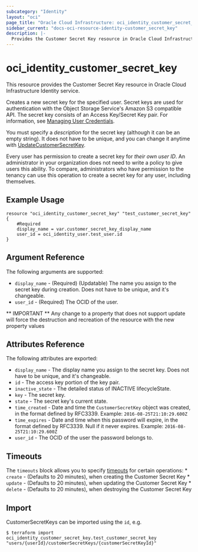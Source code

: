 ```yaml
---
subcategory: "Identity"
layout: "oci"
page_title: "Oracle Cloud Infrastructure: oci_identity_customer_secret_key"
sidebar_current: "docs-oci-resource-identity-customer_secret_key"
description: |-
  Provides the Customer Secret Key resource in Oracle Cloud Infrastructure Identity service
---
```


# oci_identity_customer_secret_key
This resource provides the Customer Secret Key resource in Oracle Cloud Infrastructure Identity service.

Creates a new secret key for the specified user. Secret keys are used for authentication with the Object Storage Service's Amazon S3
compatible API. The secret key consists of an Access Key/Secret Key pair. For information, see
[Managing User Credentials](https://docs.cloud.oracle.com/iaas/Content/Identity/access/managing-user-credentials.htm).

You must specify a *description* for the secret key (although it can be an empty string). It does not
have to be unique, and you can change it anytime with
[UpdateCustomerSecretKey](https://docs.cloud.oracle.com/iaas/api/#/en/identity/20160918/CustomerSecretKeySummary/UpdateCustomerSecretKey).

Every user has permission to create a secret key for *their own user ID*. An administrator in your organization
does not need to write a policy to give users this ability. To compare, administrators who have permission to the
tenancy can use this operation to create a secret key for any user, including themselves.


## Example Usage

```hcl
resource "oci_identity_customer_secret_key" "test_customer_secret_key" {
	#Required
	display_name = var.customer_secret_key_display_name
	user_id = oci_identity_user.test_user.id
}
```

## Argument Reference

The following arguments are supported:

* `display_name` - (Required) (Updatable) The name you assign to the secret key during creation. Does not have to be unique, and it's changeable. 
* `user_id` - (Required) The OCID of the user.


** IMPORTANT **
Any change to a property that does not support update will force the destruction and recreation of the resource with the new property values

## Attributes Reference

The following attributes are exported:

* `display_name` - The display name you assign to the secret key. Does not have to be unique, and it's changeable.
* `id` - The access key portion of the key pair.
* `inactive_state` - The detailed status of INACTIVE lifecycleState.
* `key` - The secret key. 
* `state` - The secret key's current state.
* `time_created` - Date and time the `CustomerSecretKey` object was created, in the format defined by RFC3339.  Example: `2016-08-25T21:10:29.600Z` 
* `time_expires` - Date and time when this password will expire, in the format defined by RFC3339. Null if it never expires.  Example: `2016-08-25T21:10:29.600Z` 
* `user_id` - The OCID of the user the password belongs to.

## Timeouts

The `timeouts` block allows you to specify [timeouts](https://registry.terraform.io/providers/oracle/oci/latest/docs/guides/changing_timeouts) for certain operations:
	* `create` - (Defaults to 20 minutes), when creating the Customer Secret Key
	* `update` - (Defaults to 20 minutes), when updating the Customer Secret Key
	* `delete` - (Defaults to 20 minutes), when destroying the Customer Secret Key


## Import

CustomerSecretKeys can be imported using the `id`, e.g.

```
$ terraform import oci_identity_customer_secret_key.test_customer_secret_key "users/{userId}/customerSecretKeys/{customerSecretKeyId}" 
```

